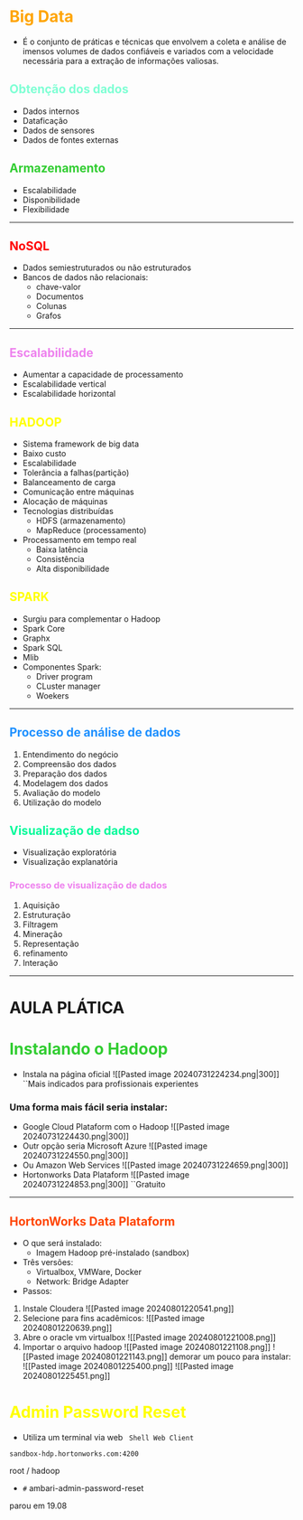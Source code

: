 # <span style="color:orange">Big Data</span>

- É o conjunto de práticas e técnicas que envolvem a coleta e análise de imensos volumes de dados confiáveis e variados com a velocidade necessária para a extração de informações valiosas.

## <span style="color:aquamarine">Obtenção dos dados</span>
- Dados internos
- Dataficação
- Dados de sensores 
- Dados de fontes externas

##  <span style="color:#32CD32">Armazenamento</span> 
- Escalabilidade
- Disponibilidade
- Flexibilidade
---
## <span style="color:red">NoSQL</span> 
- Dados semiestruturados ou não estruturados
- Bancos de dados não relacionais:
	- chave-valor
	- Documentos
	- Colunas
	- Grafos

----
## <span style="color:violet">Escalabilidade</span> 
- Aumentar a capacidade de processamento
- Escalabilidade vertical
- Escalabilidade horizontal

## <span style="color:yellow">HADOOP</span>
- Sistema framework de big data
- Baixo custo
- Escalabilidade
- Tolerância a falhas(partição)
- Balanceamento de carga
- Comunicação entre máquinas 
- Alocação de máquinas
- Tecnologias distribuídas
	- HDFS (armazenamento)
	- MapReduce (processamento)
- Processamento em tempo real
	- Baixa latência
	- Consistência
	- Alta disponibilidade

## <span style="color:yellow">SPARK</span>
- Surgiu para complementar o Hadoop
- Spark Core
- Graphx
- Spark SQL
- Mlib
- Componentes Spark:
	- Driver program
	- CLuster manager
	- Woekers
---
## <span style="color: #1E90FF">Processo de análise de dados</span>
1. Entendimento do negócio
2. Compreensão dos dados
3. Preparação dos dados
4. Modelagem dos dados
5. Avaliação do modelo
6. Utilização do modelo

## <span style="color:#00FA9A">Visualização de dadso</span>
- Visualização exploratória
- Visualização explanatória
### <span style="color:violet">Processo de visualização de dados</span> 
1. Aquisição
2. Estruturação
3. Filtragem
4. Mineração
5. Representação
6. refinamento
7. Interação

---
# AULA PLÁTICA
#  <span style="color:#32CD32">Instalando o Hadoop</span> 
- Instala na página oficial
![[Pasted image 20240731224234.png|300]]
``Mais indicados para profissionais experientes
### Uma forma mais fácil seria instalar:
- Google Cloud Plataform com o Hadoop
![[Pasted image 20240731224430.png|300]]
- Outr opção seria Microsoft Azure
![[Pasted image 20240731224550.png|300]]
- Ou Amazon Web Services
![[Pasted image 20240731224659.png|300]]
- Hortonworks Data Plataform
![[Pasted image 20240731224853.png|300]]
``Gratuito

---
## <span style="color:#FF4500">HortonWorks Data Plataform</span>
- O que será instalado:
	- Imagem Hadoop pré-instalado (sandbox)
- Três versões:
	- Virtualbox, VMWare, Docker
	- Network: Bridge Adapter
- Passos:
1. Instale Cloudera
![[Pasted image 20240801220541.png]]
2. Selecione para fins acadêmicos:
![[Pasted image 20240801220639.png]]
3. Abre o oracle vm virtualbox
![[Pasted image 20240801221008.png]]
4. Importar o arquivo hadoop
![[Pasted image 20240801221108.png]]
![[Pasted image 20240801221143.png]]
demorar um pouco para instalar:
![[Pasted image 20240801225400.png]]
![[Pasted image 20240801225451.png]]

# <span style="color:yellow">Admin Password Reset</span>
- Utiliza um terminal via web `` Shell Web Client``
```
sandbox-hdp.hortonworks.com:4200
```
root / hadoop
- `#` ambari-admin-password-reset


parou em 19.08
